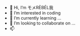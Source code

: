 - 👋 Hi, I’m モメRÈBÉL我
- 👀 I’m interested in coding
- 🌱 I’m currently learning ...
- 💞️ I’m looking to collaborate on ...
- 📫 

<!---
REBEL725/REBEL725 is a ✨ special ✨ repository because its `README.md` (https://github.com/) .
--->
